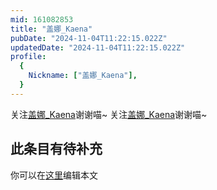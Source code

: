 ```yaml
---
mid: 161082853
title: "盖娜_Kaena"
pubDate: "2024-11-04T11:22:15.022Z"
updatedDate: "2024-11-04T11:22:15.022Z"
profile:
  {
    Nickname: ["盖娜_Kaena"],
  }
---
```


关注[盖娜_Kaena](https://space.bilibili.com/161082853)谢谢喵~ 关注[盖娜_Kaena](https://space.bilibili.com/161082853)谢谢喵~

## 此条目有待补充
你可以在[这里](https://github.com/Yuhanawa/VTuber.ICU/edit/master/src/content/v/盖娜_Kaena/index.md)编辑本文
